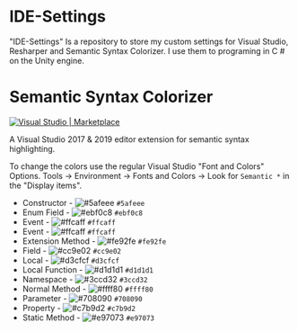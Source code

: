 # IDE-Settings

"IDE-Settings" Is a repository to store my custom settings for Visual Studio, Resharper and
Semantic Syntax Colorizer. I use them to programing in C # on the Unity engine.
 


# Semantic Syntax Colorizer

[![Visual Studio | Marketplace](https://img.shields.io/badge/Visual%20Studio%20|%20Marketplace-1.3.3-green.svg?colorB=00a84b&logo=data%3Aimage%2Fpng%3Bbase64%2CiVBORw0KGgoAAAANSUhEUgAAABwAAAAcCAYAAAByDd%2BUAAAAGXRFWHRTb2Z0d2FyZQBBZG9iZSBJbWFnZVJlYWR5ccllPAAAAgtJREFUeNq01s9LlEEcx3F3i1gUIkEsWJEiiZR2A0tJXIKuS5cW9GyE%2FgEZCOGC4MEfGB1ClD20Fy%2B6RURQQR4NikBBg06FINopjdZSWNun9%2BA8MD3OjM%2BzPg68Ls%2FM83yY7zwzzxNxHKcq5JbBLeSwcqBXBIboJtac%2FfYdeaQRc8eEHfbD0bdlDOFSJKSSpvAc9YeM%2BxQNIawDz3yEiXZKDYzjesCwdrzAWZ%2Fjy6L2UWTwDbvo97lmbVh3grVFceOgpuMpzljCWpW3MVCgKOl5zdTv4g2uaPquyjI2GMr2GdummorAkqHvBublRnZbUoY1Gu7Jowd7xlVkmlPKlMU6Fj1l%2BIsBWcavlnJNyHJfwG%2FbGqqBk%2BhGSTPY9JA93FfW9zK2TYEnPROOYQ418ixU%2B6s1BSriHgp%2B95F340eUteiVDzS1L0gHCdMFqk28MFuWfvE2LgQ9lkwzFFvlteVtFK0Lr1B3lMA%2FOIeXSPi4%2FzbeoqnSwIvyIE56rn%2FAuOEZ1%2FAOne5OsyZ6toWuzaJWvvIPLON%2Byo9tXLOX%2F9uH04bOkjxnvefogCV0B4%2BxaQvMaTo2cMdyeD88pCplW2ACBeXiezT7%2BDxlK%2FlaqA%2FowxOcDvAfM3SUwEoNBwhcCuOfJotRn2NPhPmbOGaZ2S%2FMIBX2j%2FCEJ2gVI2g5jh9h1yN8RC%2FqvP3%2FBBgAP9DoY%2BErIbwAAAAASUVORK5CYII%3D)](https://marketplace.visualstudio.com/items?itemName=AndreasReischuck.SemanticColorizer)

A Visual Studio 2017 & 2019 editor extension for semantic syntax highlighting.

To change the colors use the regular Visual Studio "Font and Colors" Options. 
Tools -> Environment -> Fonts and Colors -> Look for `Semantic *` in the "Display items".

* Constructor - ![#5afeee](https://placehold.it/15/5afeee/000000?text=+) `#5afeee`
* Enum Field - ![#ebf0c8](https://placehold.it/15/ebf0c8/000000?text=+) `#ebf0c8`
* Event - ![#ffcaff](https://placehold.it/15/ffcaff/000000?text=+) `#ffcaff`
* Event - ![#ffcaff](https://placehold.it/15/ffcaff/000000?text=+) `#ffcaff`
* Extension Method - ![#fe92fe](https://placehold.it/15/fe92fe/000000?text=+) `#fe92fe`
* Field - ![#cc9e02](https://placehold.it/15/cc9e02/000000?text=+) `#cc9e02`
* Local - ![#d3cfcf](https://placehold.it/15/d3cfcf/000000?text=+) `#d3cfcf`
* Local Function - ![#d1d1d1](https://placehold.it/d1d1d1/000000?text=+) `#d1d1d1`
* Namespace - ![#3ccd32](https://placehold.it/3ccd32/000000?text=+) `#3ccd32`
* Normal Method  - ![#ffff80](https://placehold.it/ffff80/000000?text=+) `#ffff80`
* Parameter  - ![#708090](https://placehold.it/#708090/000000?text=+) `#708090`
* Property  - ![#c7b9d2](https://placehold.it/#c7b9d2/000000?text=+) `#c7b9d2`
* Static Method - ![#e97073](https://placehold.it/15/e97073/000000?text=+) `#e97073`